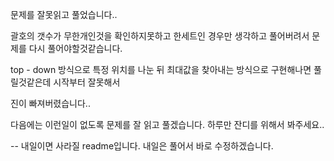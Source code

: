 문제를 잘못읽고 풀었습니다..

괄호의 갯수가 무한개인것을 확인하지못하고 한세트인 경우만 생각하고 풀어버려서 문제를 다시 풀어야할것같습니다.

top - down 방식으로 특정 위치를 나눈 뒤 최대값을 찾아내는 방식으로 구현해나면 풀릴것같은데 시작부터 잘못해서

진이 빠져버렸습니다.. 

다음에는 이런일이 없도록 문제를 잘 읽고 풀겠습니다. 하루만 잔디를 위해서 봐주세요..

-- 내일이면 사라질 readme입니다. 내일은 풀어서 바로 수정하겠습니다.
